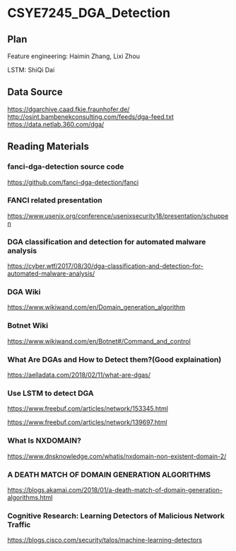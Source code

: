 # CSYE7245_DGA_Detection

## Plan
Feature engineering: Haimin Zhang, Lixi Zhou

LSTM: ShiQi Dai

## Data Source
https://dgarchive.caad.fkie.fraunhofer.de/
http://osint.bambenekconsulting.com/feeds/dga-feed.txt
https://data.netlab.360.com/dga/

## Reading Materials

### fanci-dga-detection source code

https://github.com/fanci-dga-detection/fanci

### FANCI related presentation
https://www.usenix.org/conference/usenixsecurity18/presentation/schuppen

### DGA classification and detection for automated malware analysis
https://cyber.wtf/2017/08/30/dga-classification-and-detection-for-automated-malware-analysis/

### DGA Wiki
https://www.wikiwand.com/en/Domain_generation_algorithm

### Botnet Wiki
https://www.wikiwand.com/en/Botnet#/Command_and_control

### What Are DGAs and How to Detect them?(Good explaination)
https://aelladata.com/2018/02/11/what-are-dgas/

### Use LSTM to detect DGA
https://www.freebuf.com/articles/network/153345.html

https://www.freebuf.com/articles/network/139697.html

### What Is NXDOMAIN?
https://www.dnsknowledge.com/whatis/nxdomain-non-existent-domain-2/

### A DEATH MATCH OF DOMAIN GENERATION ALGORITHMS
https://blogs.akamai.com/2018/01/a-death-match-of-domain-generation-algorithms.html

### Cognitive Research: Learning Detectors of Malicious Network Traffic
https://blogs.cisco.com/security/talos/machine-learning-detectors
